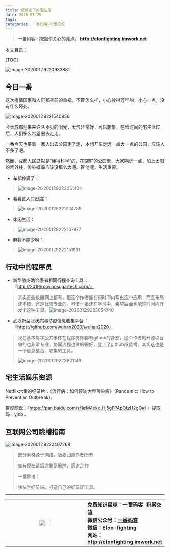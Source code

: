 ```yaml
---
title: 疫情之下的宅生活
date: 2020-01-29
tags: 
categories: 一番码客-积累交流
---
```


> **一番码客 : 挖掘你关心的亮点。**
> **http://efonfighting.imwork.net**

本文目录：

[TOC]

![image-20200129220933881](2020-01-29-疫情之下的宅生活/image-20200129220933881.png)

<!--more-->

## 今日一番

这次疫情国家和人们都空前的重视，不管怎么样，小心驶得万年船，小心一点，没有什么坏处。

![image-20200129221540856](2020-01-29-疫情之下的宅生活/image-20200129221540856.png)

今天成都迎来来许久不见的阳光，天气非常好，可以想象，在长时间的宅生活过后，人们多么希望出去走走。

一番今天也带着一家人出去公园走了走，本想开车走远一点大一点的公园，应该人不多了吧。

然而，成都人民显然是“懂得科学”的，在空旷的公园里，大家隔远一点，加上太阳的紫外线，传染概率应该没那么大吧。管他呢，生活重要。

* 车都停满了：

> ![image-20200129222251424](2020-01-29-疫情之下的宅生活/image-20200129222251424.png)

* 看看这人口密度：

> ![image-20200129221724789](2020-01-29-疫情之下的宅生活/image-20200129221724789.png)

* 休闲生活：

> ![image-20200129222107877](2020-01-29-疫情之下的宅生活/image-20200129222107877.png)

* 麻将不能少啊：

> ![image-20200129222151991](2020-01-29-疫情之下的宅生活/image-20200129222151991.png)

## 行动中的程序员

* 新型肺炎确诊患者相同行程查询工具：『http://2019ncov.nosugartech.com/』

> 其实这些数据网上都有，但这个作者能在短时间内写出这个应用，而且布局还不错，还是比较专业的。可惜一番还在学习中，希望后面也能短时间内开发出这种工具。![image-20200129223054740](2020-01-29-疫情之下的宅生活/image-20200129223054740.png)

* 武汉新型冠状病毒防疫信息收集平台：『https://github.com/wuhan2020/wuhan2020』

> 现在基本每次公共事件在程序员界都有github的身影，这个作者的开源项目做的也非常专业，协同流程也做的很好，登上了github趋势榜。其实这也是一个信息整合、收集的工具。
>
> ![image-20200129223801149](2020-01-29-疫情之下的宅生活/image-20200129223801149.png)

## 宅生活娱乐资源

Netflix六集的纪录片：《流行病：如何预防大型传染病》（Pandemic: How to Prevent an Outbreak）。

百度网盘：『https://pan.baidu.com/s/1eM4ckx_Hj5gFPApOIzH2gQ#/ 』提取码：yjnb 。

## 互联网公司跳槽指南

![image-20200129222407268](2020-01-29-疫情之下的宅生活/image-20200129222407268.png)



> 部分素材源于网络，版权归原作者所有
>
> 如有侵权请留言联系删除，感谢合作

> 一番雾语：
>
> 快快学好前端，打造自己的好玩好工具。

------

<table>
<tr>
<td ><center><img src="http://efonfighting.imwork.net/efonmark-blog/readme/guanzhu_1.jpg" width=40%></center></td>
<td width="50%" align=left><b>
    免费知识星球：<a href="http://efonfighting.imwork.net/efonmark-blog/%E7%AE%80%E4%BB%8B/zhishixingqiu1.png">一番码客-积累交流</a><br>
    微信公众号：<a href="http://efonfighting.imwork.net/efonmark-blog/%E7%AE%80%E4%BB%8B/guanzhu_1.jpg">一番码客</a><br>
    微信：<a href="http://efonfighting.imwork.net/efonmark-blog/%E7%AE%80%E4%BB%8B/weixin.jpg">Efon-fighting</a><br>
    网站：<a href="http://efonfighting.imwork.net">http://efonfighting.imwork.net</a><br></b></td>
</tr>
</table>